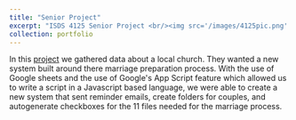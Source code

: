 ```yaml
---
title: "Senior Project"
excerpt: "ISDS 4125 Senior Project <br/><img src='/images/4125pic.png' width='500' height='300'>"
collection: portfolio
---
```


In this [project](/files/Project1.pdf) we gathered data about a local church. They wanted a new system built around there marriage preparation process. With the use of Google sheets and the use of Google's App Script feature which allowed us to write a script in a Javascript based language, we were able to create a new system that sent reminder emails, create folders for couples, and autogenerate checkboxes for the 11 files needed for the marriage process.
